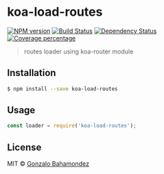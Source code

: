 # koa-load-routes
[![NPM version][npm-image]][npm-url] [![Build Status][travis-image]][travis-url] [![Dependency Status][daviddm-image]][daviddm-url] [![Coverage percentage][coveralls-image]][coveralls-url]
> routes loader using koa-router module

## Installation

```sh
$ npm install --save koa-load-routes
```

## Usage

```js
const loader = require('koa-load-routes');
```

## License

MIT © [Gonzalo Bahamondez](https://github.com/gbahamondez/)


[npm-image]: https://badge.fury.io/js/koa-load-routes.svg
[npm-url]: https://npmjs.org/package/koa-load-routes
[travis-image]: https://travis-ci.org/gbahmondez/koa-load-routes.svg?branch=master
[travis-url]: https://travis-ci.org/gbahmondez/koa-load-routes
[daviddm-image]: https://david-dm.org/gbahmondez/koa-load-routes.svg?theme=shields.io
[daviddm-url]: https://david-dm.org/gbahmondez/koa-load-routes
[coveralls-image]: https://coveralls.io/repos/gbahmondez/koa-load-routes/badge.svg
[coveralls-url]: https://coveralls.io/r/gbahmondez/koa-load-routes

